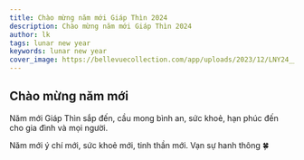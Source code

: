 ```yaml
---
title: Chào mừng năm mới Giáp Thìn 2024
description: Chào mừng năm mới Giáp Thìn 2024
author: lk
tags: lunar new year
keywords: lunar new year
cover_image: https://bellevuecollection.com/app/uploads/2023/12/LNY24__Mobile-Hero-768x590-copy.png
---
```


## Chào mừng năm mới

Năm mới Giáp Thìn sắp đến, cầu mong bình an, sức khoẻ, hạn phúc đến cho gia đình và mọi người.

Năm mới ý chí mới, sức khoẻ mới, tinh thần mới. Vạn sự hanh thông 🍀



